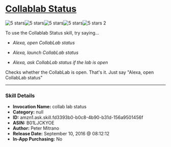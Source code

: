 # [Collablab Status](http://alexa.amazon.com/#skills/amzn1.ask.skill.fd3393b0-b0c8-4b90-b31d-156a9501456f)
![5 stars](../../images/ic_star_black_18dp_1x.png)![5 stars](../../images/ic_star_black_18dp_1x.png)![5 stars](../../images/ic_star_black_18dp_1x.png)![5 stars](../../images/ic_star_black_18dp_1x.png)![5 stars](../../images/ic_star_black_18dp_1x.png) 2

To use the Collablab Status skill, try saying...

* *Alexa, open CollabLab status*

* *Alexa, launch CollabLab status*

* *Alexa, ask CollabLab status if the lab is open*

Checks whether the CollabLab is open. That's it. Just say "Alexa, open CollabLab status"

***

### Skill Details

* **Invocation Name:** collab lab status
* **Category:** null
* **ID:** amzn1.ask.skill.fd3393b0-b0c8-4b90-b31d-156a9501456f
* **ASIN:** B01LJCKYOE
* **Author:** Peter Mitrano
* **Release Date:** September 10, 2016 @ 08:12:12
* **In-App Purchasing:** No
